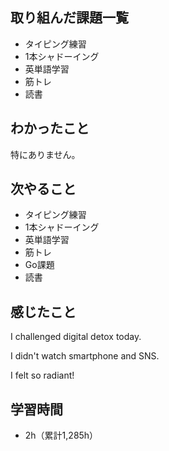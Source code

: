 ## 取り組んだ課題一覧
- タイピング練習
- 1本シャドーイング
- 英単語学習
- 筋トレ
- 読書
## わかったこと
特にありません。
## 次やること
- タイピング練習
- 1本シャドーイング
- 英単語学習
- 筋トレ
- Go課題
- 読書
## 感じたこと
I challenged digital detox today.

I didn't watch smartphone and SNS.

I felt so radiant!

## 学習時間
- 2h（累計1,285h）